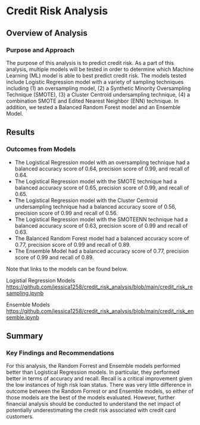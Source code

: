 # Credit Risk Analysis

## Overview of Analysis
### Purpose and Approach
The purpose of this analysis is to predict credit risk. As a part of this analysis, multiple models will be tested in order to determine which Machine Learning (ML) model is able to best predict credit risk. The models tested include Logistic Regression model with a variety of sampling techniques including (1) an oversampling model, (2) a Synthetic Minority Oversampling Technique (SMOTE), (3) a Cluster Centroid undersampling technique, (4) a combination SMOTE and Edited Nearest Neighbor (ENN) technique. In addition, we tested a Balanced Random Forest model and an Ensemble Model.
  

## Results
### Outcomes from Models
- The Logistical Regression model with an oversampling technique had a balanced accuracy score of 0.64, precision score of 0.99, and recall of 0.64.
- The Logistical Regression model with the SMOTE technique had a balanced accuracy score of 0.65, precision score of 0.99, and recall of 0.65.
- The Logistical Regression model with the Cluster Centroid undersampling technique had a balanced accuracy score of 0.56, precision score of 0.99 and recall of 0.56.
- The Logistical Regression model with the SMOTEENN technique had a balanced accuracy score of 0.63, precision score of 0.99 and recall of 0.63.
- The Balanced Random Forest model had a balanced accuracy score of 0.77, precision score of 0.99 and recall of 0.89.
- The Ensemble Model had a balanced accuracy score of 0.77, precision score of 0.99 and recall of 0.89.

Note that links to the models can be found below.

Logistial Regression Models
https://github.com/jessica1258/credit_risk_analysis/blob/main/credit_risk_resampling.ipynb

Ensemble Models
https://github.com/jessica1258/credit_risk_analysis/blob/main/credit_risk_ensemble.ipynb

## Summary
### Key Findings and Recommendations
For this analysis, the Random Forrest and Ensemble models performed better than Logistical Regression models. In particular, they performed better in terms of accuracy and recall. Recall is a critical improvement given the low instances of high risk loan status. There was very little difference in outcome between the Random Forrest or and Ensemble models, so either of those models are the best of the models evaluated.  However, further financial analysis should be conducted to understand the net impact of potentially underestimating the credit risk associated with credit card customers. 
